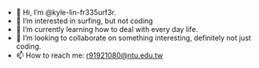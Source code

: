 - 👋 Hi, I’m @kyle-lin-fr335urf3r.
- 👀 I’m interested in surfing, but not coding
- 🌱 I’m currently learning how to deal with every day life.
- 💞️ I’m looking to collaborate on something interesting, definitely not just coding.
- 📫 How to reach me: r91921080@ntu.edu.tw

<!---
kyle-lin-fr335urf3r/kyle-lin-fr335urf3r is a ✨ special ✨ repository because its `README.md` (this file) appears on your GitHub profile.
You can click the Preview link to take a look at your changes.
--->
